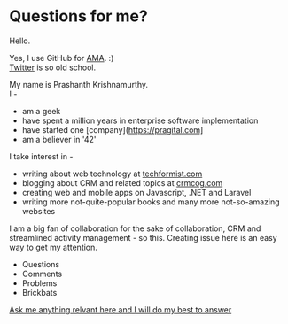 # Questions for me?

Hello.

Yes, I use GitHub for [AMA](https://github.com/prashanth1k/techformist/issues). :)<br>
[Twitter](https://twitter.com/techformist) is so old school.

My name is Prashanth Krishnamurthy. <br>I -
* am a geek
* have spent a million years in enterprise software implementation
* have started one [company](https://pragital.com]
* am a believer in '42'

I take interest in -
* writing about web technology at [techformist.com](https://techformist.com)
* blogging about CRM and related topics at [crmcog.com](https://crmcog.com)
* creating web and mobile apps on Javascript, .NET and Laravel
* writing more not-quite-popular books and many more not-so-amazing websites

I am a big fan of collaboration for the sake of collaboration, CRM and streamlined activity management - so this. Creating issue here is an easy way to get my attention.

* Questions
* Comments
* Problems
* Brickbats

[Ask me anything relvant here and I will do my best to answer](https://github.com/prashanth1k/techformist/issues)


